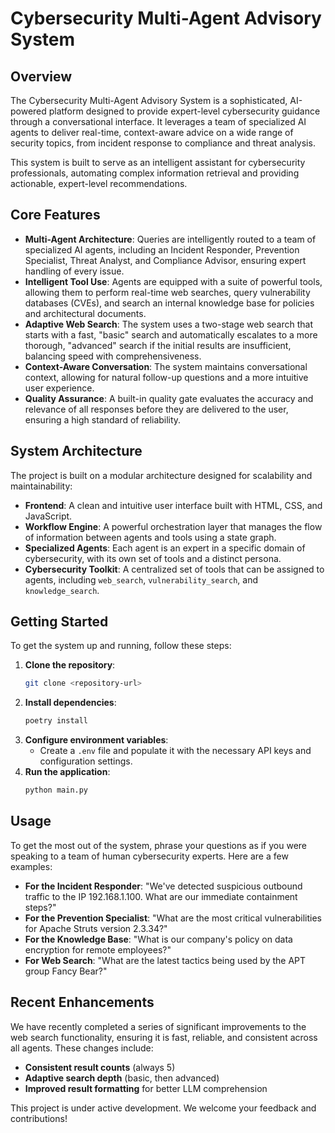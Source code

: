 # Cybersecurity Multi-Agent Advisory System

## Overview

The Cybersecurity Multi-Agent Advisory System is a sophisticated, AI-powered platform designed to provide expert-level cybersecurity guidance through a conversational interface. It leverages a team of specialized AI agents to deliver real-time, context-aware advice on a wide range of security topics, from incident response to compliance and threat analysis.

This system is built to serve as an intelligent assistant for cybersecurity professionals, automating complex information retrieval and providing actionable, expert-level recommendations.

## Core Features

- **Multi-Agent Architecture**: Queries are intelligently routed to a team of specialized AI agents, including an Incident Responder, Prevention Specialist, Threat Analyst, and Compliance Advisor, ensuring expert handling of every issue.
- **Intelligent Tool Use**: Agents are equipped with a suite of powerful tools, allowing them to perform real-time web searches, query vulnerability databases (CVEs), and search an internal knowledge base for policies and architectural documents.
- **Adaptive Web Search**: The system uses a two-stage web search that starts with a fast, "basic" search and automatically escalates to a more thorough, "advanced" search if the initial results are insufficient, balancing speed with comprehensiveness.
- **Context-Aware Conversation**: The system maintains conversational context, allowing for natural follow-up questions and a more intuitive user experience.
- **Quality Assurance**: A built-in quality gate evaluates the accuracy and relevance of all responses before they are delivered to the user, ensuring a high standard of reliability.

## System Architecture

The project is built on a modular architecture designed for scalability and maintainability:

- **Frontend**: A clean and intuitive user interface built with HTML, CSS, and JavaScript.
- **Workflow Engine**: A powerful orchestration layer that manages the flow of information between agents and tools using a state graph.
- **Specialized Agents**: Each agent is an expert in a specific domain of cybersecurity, with its own set of tools and a distinct persona.
- **Cybersecurity Toolkit**: A centralized set of tools that can be assigned to agents, including `web_search`, `vulnerability_search`, and `knowledge_search`.

## Getting Started

To get the system up and running, follow these steps:

1.  **Clone the repository**:
    ```bash
    git clone <repository-url>
    ```
2.  **Install dependencies**:
    ```bash
    poetry install
    ```
3.  **Configure environment variables**:
    - Create a `.env` file and populate it with the necessary API keys and configuration settings.
4.  **Run the application**:
    ```bash
    python main.py
    ```

## Usage

To get the most out of the system, phrase your questions as if you were speaking to a team of human cybersecurity experts. Here are a few examples:

- **For the Incident Responder**: "We've detected suspicious outbound traffic to the IP 192.168.1.100. What are our immediate containment steps?"
- **For the Prevention Specialist**: "What are the most critical vulnerabilities for Apache Struts version 2.3.34?"
- **For the Knowledge Base**: "What is our company's policy on data encryption for remote employees?"
- **For Web Search**: "What are the latest tactics being used by the APT group Fancy Bear?"

## Recent Enhancements

We have recently completed a series of significant improvements to the web search functionality, ensuring it is fast, reliable, and consistent across all agents. These changes include:

- **Consistent result counts** (always 5)
- **Adaptive search depth** (basic, then advanced)
- **Improved result formatting** for better LLM comprehension

This project is under active development. We welcome your feedback and contributions!
